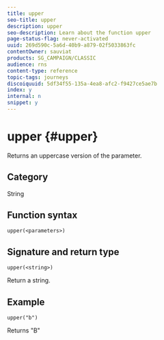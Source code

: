 ```yaml
---
title: upper
seo-title: upper
description: upper
seo-description: Learn about the function upper
page-status-flag: never-activated
uuid: 269d590c-5a6d-40b9-a879-02f5033863fc
contentOwner: sauviat
products: SG_CAMPAIGN/CLASSIC
audience: rns
content-type: reference
topic-tags: journeys
discoiquuid: 5df34f55-135a-4ea8-afc2-f9427ce5ae7b
index: y
internal: n
snippet: y
---
```


# upper {#upper}

Returns an uppercase version of the parameter.

## Category

String

## Function syntax

`upper(<parameters>)`

## Signature and return type

`upper(<string>)`

Return a string.

## Example

`upper("b")`

Returns "B"
